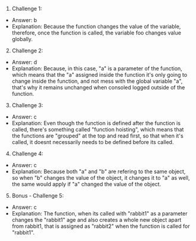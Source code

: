 1. Challenge 1:

- Answer: b
- Explanation: Because the function changes the value of the variable, therefore, once the function is called, the variable foo changes value globally.

2. Challenge 2:

- Answer: d
- Explanation: Because, in this case, "a" is a parameter of the function, which means that the "a" assigned inside the function it's only going to change inside the function, and not mess with the global variable "a", that's why it remains unchanged when consoled logged outside of the function.

3. Challenge 3:

- Answer: c
- Explanation: Even though the function is defined after the function is called, there's something called "function hoisting", which means that the functions are "grouped" at the top and read first, so that when it's called, it doesnt necessarily needs to be defined before its called.

4. Challenge 4:

- Answer: c
- Explanation: Because both "a" and "b" are refering to the same object, so when "b" changes the value of the object, it changes it to "a" as well, the same would apply if "a" changed the value of the object.

5. Bonus - Challenge 5:

- Answer: c
- Explanation: The function, when its called with "rabbit1" as a parameter changes the "rabbit1" age and also creates a whole new object apart from rabbit1, that is assigned as "rabbit2" when the function is called for "rabbit1".
